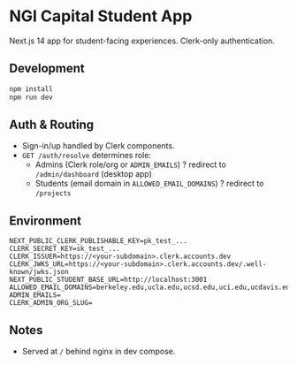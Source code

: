 # NGI Capital Student App

Next.js 14 app for student-facing experiences. Clerk-only authentication.

## Development
```bash
npm install
npm run dev
```

## Auth & Routing
- Sign-in/up handled by Clerk components.
- `GET /auth/resolve` determines role:
  - Admins (Clerk role/org or `ADMIN_EMAILS`) ? redirect to `/admin/dashboard` (desktop app)
  - Students (email domain in `ALLOWED_EMAIL_DOMAINS`) ? redirect to `/projects`

## Environment
```env
NEXT_PUBLIC_CLERK_PUBLISHABLE_KEY=pk_test_...
CLERK_SECRET_KEY=sk_test_...
CLERK_ISSUER=https://<your-subdomain>.clerk.accounts.dev
CLERK_JWKS_URL=https://<your-subdomain>.clerk.accounts.dev/.well-known/jwks.json
NEXT_PUBLIC_STUDENT_BASE_URL=http://localhost:3001
ALLOWED_EMAIL_DOMAINS=berkeley.edu,ucla.edu,ucsd.edu,uci.edu,ucdavis.edu,ucsb.edu,ucsc.edu,ucr.edu,ucmerced.edu
ADMIN_EMAILS=
CLERK_ADMIN_ORG_SLUG=
```

## Notes
- Served at `/` behind nginx in dev compose.

